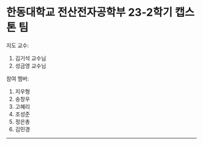 # 한동대학교 전산전자공학부 23-2학기 캡스톤 팀
지도 교수:
1. 김기석 교수님
2. 성금영 교수님

참여 멤버:
1. 지우형
2. 송창우
3. 고혜리
4. 조성준
5. 정은총
6. 김민경

---
